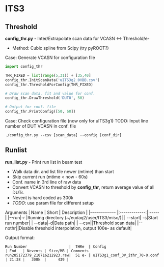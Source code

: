 # ITS3

## Threshold

__config_thr.py__ - Inter/Extrapolate scan data for VCASN <-> Threshold/e-
* Method: Cubic spline from Scipy (try pyROOT?)

Case: Generate VCASN for configuration file
```python
import config_thr

THR_FIXED = list(range(5,31)) + [35,40]
config_thr.InitScanData('uITS3g2_0VBB.csv')
config_thr.ThresholdForConfig(THR_FIXED)

# Draw scan data, fit and value for conf.
config_thr.DrawThreshold('DUT0', 50)

# Output for conf. file
config_thr.PrintConfig([50, 60])
```

Case: Check configuration file (now only for uITS3g1)
  TODO: Input line number of DUT VCASN in conf. file
```shell
./config_thr.py --csv [scan_data] --config [conf_dir]
```


## Runlist
__run_list.py__ - Print run list in beam test
* Walk data dir. and list file newer (mtime) than start
* Skip current run (mtime < now - 60s)
* Conf. name in 3rd line of raw data
* Convert VCASN to threshold by __config_thr__, return average value of all DUTs
* Nevent is hard coded as 300k
* *TODO*: use param file for different setup

Arguments
| Name        | Short           | Description  |
|------------- |:-------------:| -----|
|--run|-r |Running directory (~/eudaq2/user/ITS3/misc/)|
|	--start| -s|Start run number|
|	--data|-d|Data path|
|	--csv||Threshold scan data|
|--nothr||Disable threshold interpolation, output 100e- as default|

Output format:
```text
Run Number                   |  THRe  | Config                          | End   | Nevents | Size/MB | Comments
run285172379_210716212923.raw|  51 e- | uITS3g1_conf_3V_ithr_70-0.conf  | 21:38 |   300k  |     439 |
```